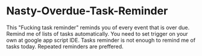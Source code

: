 # Nasty-Overdue-Task-Reminder
This "Fucking task reminder" reminds you of every event that is over due.
Remind me of lists of tasks automatically.
You need to set trigger on your own at google app script IDE.
Tasks reminder is not enough to remind me of tasks today. 
Repeated reminders are preffered. 

